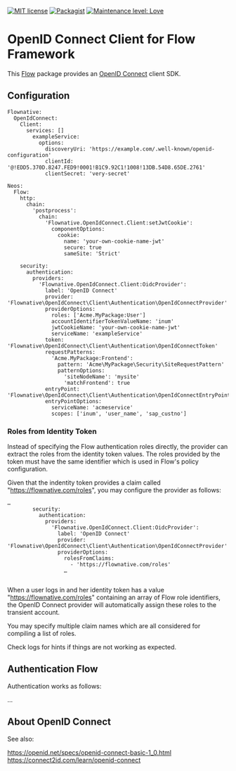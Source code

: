 [![MIT license](http://img.shields.io/badge/license-MIT-brightgreen.svg)](http://opensource.org/licenses/MIT)
[![Packagist](https://img.shields.io/packagist/v/flownative/openidconnect-client.svg)](https://packagist.org/packages/flownative/openidconnect-client)
[![Maintenance level: Love](https://img.shields.io/badge/maintenance-%E2%99%A1%E2%99%A1%E2%99%A1-ff69b4.svg)](https://www.flownative.com/en/products/open-source.html)

# OpenID Connect Client for Flow Framework

This [Flow](https://flow.neos.io) package provides an [OpenID Connect](https://openid.net/connect/) client SDK.

## Configuration

    Flownative:
      OpenIdConnect:
        Client:
          services: []
            exampleService:
              options:
                discoveryUri: 'https://example.com/.well-known/openid-configuration'
                clientId: '@!EDD5.370D.8247.FED9!0001!B1C9.92C1!1008!13DB.54D8.65DE.2761'
                clientSecret: 'very-secret'
    
    Neos:
      Flow:
        http:
          chain:
            'postprocess':
              chain:
                'Flownative.OpenIdConnect.Client:setJwtCookie':
                  componentOptions:
                    cookie:
                      name: 'your-own-cookie-name-jwt'
                      secure: true
                      sameSite: 'Strict'

        security:
          authentication:
            providers:
              'Flownative.OpenIdConnect.Client:OidcProvider':
                label: 'OpenID Connect'
                provider: 'Flownative\OpenIdConnect\Client\Authentication\OpenIdConnectProvider'
                providerOptions:
                  roles: ['Acme.MyPackage:User']
                  accountIdentifierTokenValueName: 'inum'
                  jwtCookieName: 'your-own-cookie-name-jwt'
                  serviceName: 'exampleService'
                token: 'Flownative\OpenIdConnect\Client\Authentication\OpenIdConnectToken'
                requestPatterns:
                  'Acme.MyPackage:Frontend':
                    pattern: 'Acme\MyPackage\Security\SiteRequestPattern'
                    patternOptions:
                      'siteNodeName': 'mysite'
                      'matchFrontend': true
                entryPoint: 'Flownative\OpenIdConnect\Client\Authentication\OpenIdConnectEntryPoint'
                entryPointOptions:
                  serviceName: 'acmeservice'
                  scopes: ['inum', 'user_name', 'sap_custno']

### Roles from Identity Token

Instead of specifying the Flow authentication roles directly, the
provider can extract the roles from the identity token values. The roles
provided by the token must have the same identifier which is used in
Flow's policy configuration.

Given that the indentity token provides a claim called
"https://flownative.com/roles", you may configure the provider as
follows:

```
…
        security:
          authentication:
            providers:
              'Flownative.OpenIdConnect.Client:OidcProvider':
                label: 'OpenID Connect'
                provider: 'Flownative\OpenIdConnect\Client\Authentication\OpenIdConnectProvider'
                providerOptions:
                  rolesFromClaims:
                    - 'https://flownative.com/roles'
                  …
 
```

When a user logs in and her identity token has a value
"https://flownative.com/roles" containing an array of Flow role
identifiers, the OpenID Connect provider will automatically assign these
roles to the transient account.

You may specify multiple claim names which are all considered for
compiling a list of roles.

Check logs for hints if things are not working as expected.

## Authentication Flow

Authentication works as follows:

...

## About OpenID Connect

See also:

https://openid.net/specs/openid-connect-basic-1_0.html
https://connect2id.com/learn/openid-connect
